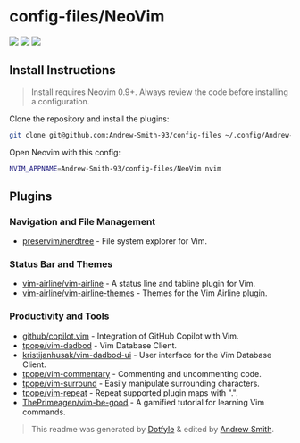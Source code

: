 # config-files/NeoVim

<a href="https://dotfyle.com/Andrew-Smith-93/config-files-neovim"><img src="https://dotfyle.com/Andrew-Smith-93/config-files-neovim/badges/plugins?style=for-the-badge" /></a>
<a href="https://dotfyle.com/Andrew-Smith-93/config-files-neovim"><img src="https://dotfyle.com/Andrew-Smith-93/config-files-neovim/badges/leaderkey?style=for-the-badge" /></a>
<a href="https://dotfyle.com/Andrew-Smith-93/config-files-neovim"><img src="https://dotfyle.com/Andrew-Smith-93/config-files-neovim/badges/plugin-manager?style=for-the-badge" /></a>


## Install Instructions

 > Install requires Neovim 0.9+. Always review the code before installing a configuration.

Clone the repository and install the plugins:

```sh
git clone git@github.com:Andrew-Smith-93/config-files ~/.config/Andrew-Smith-93/config-files
```

Open Neovim with this config:

```sh
NVIM_APPNAME=Andrew-Smith-93/config-files/NeoVim nvim
```

## Plugins

### Navigation and File Management
- [preservim/nerdtree](https://github.com/preservim/nerdtree) - File system explorer for Vim.
  
### Status Bar and Themes
- [vim-airline/vim-airline](https://github.com/vim-airline/vim-airline) - A status line and tabline plugin for Vim.
- [vim-airline/vim-airline-themes](https://github.com/vim-airline/vim-airline-themes) - Themes for the Vim Airline plugin.

### Productivity and Tools
- [github/copilot.vim](https://github.com/github/copilot.vim) - Integration of GitHub Copilot with Vim.
- [tpope/vim-dadbod](https://github.com/tpope/vim-dadbod) - Vim Database Client.
- [kristijanhusak/vim-dadbod-ui](https://github.com/kristijanhusak/vim-dadbod-ui) - User interface for the Vim Database Client.
- [tpope/vim-commentary](https://github.com/tpope/vim-commentary) - Commenting and uncommenting code.
- [tpope/vim-surround](https://github.com/tpope/vim-surround) - Easily manipulate surrounding characters.
- [tpope/vim-repeat](https://github.com/tpope/vim-repeat) - Repeat supported plugin maps with ".".
- [ThePrimeagen/vim-be-good](https://dotfyle.com/plugins/ThePrimeagen/vim-be-good) - A gamified tutorial for learning Vim commands.




 > This readme was generated by [Dotfyle](https://dotfyle.com) & edited by [Andrew Smith](https://github.com/Andrew-Smith-93).

